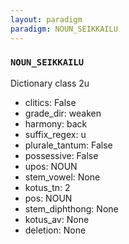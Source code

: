 ```yaml
---
layout: paradigm
paradigm: NOUN_SEIKKAILU
---
```

### ` NOUN_SEIKKAILU `

Dictionary class 2u
* clitics: False
* grade_dir: weaken
* harmony: back
* suffix_regex: u
* plurale_tantum: False
* possessive: False
* upos: NOUN
* stem_vowel: None
* kotus_tn: 2
* pos: NOUN
* stem_diphthong: None
* kotus_av: None
* deletion: None
